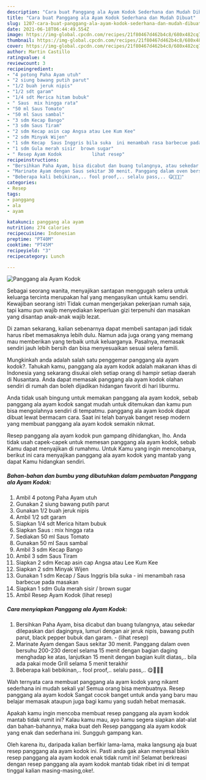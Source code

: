 ```yaml
---
description: "Cara buat Panggang ala Ayam Kodok Sederhana dan Mudah Dibuat"
title: "Cara buat Panggang ala Ayam Kodok Sederhana dan Mudah Dibuat"
slug: 1207-cara-buat-panggang-ala-ayam-kodok-sederhana-dan-mudah-dibuat
date: 2021-06-18T06:44:49.554Z
image: https://img-global.cpcdn.com/recipes/21f80467d462b4c8/680x482cq70/panggang-ala-ayam-kodok-foto-resep-utama.jpg
thumbnail: https://img-global.cpcdn.com/recipes/21f80467d462b4c8/680x482cq70/panggang-ala-ayam-kodok-foto-resep-utama.jpg
cover: https://img-global.cpcdn.com/recipes/21f80467d462b4c8/680x482cq70/panggang-ala-ayam-kodok-foto-resep-utama.jpg
author: Martin Castillo
ratingvalue: 4
reviewcount: 3
recipeingredient:
- "4 potong Paha Ayam utuh"
- "2 siung bawang putih parut"
- "1/2 buah jeruk nipis"
- "1/2 sdt garam"
- "1/4 sdt Merica hitam bubuk"
- " Saus  mix hingga rata"
- "50 ml Saus Tomato"
- "50 ml Saus sambal"
- "3 sdm Kecap Bango"
- "3 sdm Saus Tiram"
- "2 sdm Kecap asin cap Angsa atau Lee Kum Kee"
- "2 sdm Minyak Wijen"
- "1 sdm Kecap  Saus Inggris bila suka  ini menambah rasa barbecue pada masakan"
- "1 sdm Gula merah sisir  brown sugar"
- " Resep Ayam Kodok           lihat resep"
recipeinstructions:
- "Bersihkan Paha Ayam, bisa dicabut dan buang tulangnya, atau sekedar dilepaskan dari dagingnya, lumuri dengan air jeruk nipis, bawang putih parut, black pepper bubuk dan garam.           (lihat resep)"
- "Marinate Ayam dengan Saus sekitar 30 menit. Panggang dalam oven bersuhu 200-230 dercel selama 15 menit dengan bagian daging menghadap ke atas, lanjutkan 15 menit dengan bagian kulit diatas,.. bila ada pakai mode Grill selama 5 menit terakhir"
- "Beberapa kali bebikinan,.. fool proof,.. selalu pass,.. 😋🤩👩‍🍳"
categories:
- Resep
tags:
- panggang
- ala
- ayam

katakunci: panggang ala ayam 
nutrition: 274 calories
recipecuisine: Indonesian
preptime: "PT40M"
cooktime: "PT45M"
recipeyield: "3"
recipecategory: Lunch

---
```



![Panggang ala Ayam Kodok](https://img-global.cpcdn.com/recipes/21f80467d462b4c8/680x482cq70/panggang-ala-ayam-kodok-foto-resep-utama.jpg)

Sebagai seorang wanita, menyajikan santapan menggugah selera untuk keluarga tercinta merupakan hal yang mengasyikan untuk kamu sendiri. Kewajiban seorang istri Tidak cuman mengerjakan pekerjaan rumah saja, tapi kamu pun wajib menyediakan keperluan gizi terpenuhi dan masakan yang disantap anak-anak wajib lezat.

Di zaman  sekarang, kalian sebenarnya dapat membeli santapan jadi tidak harus ribet memasaknya lebih dulu. Namun ada juga orang yang memang mau memberikan yang terbaik untuk keluarganya. Pasalnya, memasak sendiri jauh lebih bersih dan bisa menyesuaikan sesuai selera famili. 



Mungkinkah anda adalah salah satu penggemar panggang ala ayam kodok?. Tahukah kamu, panggang ala ayam kodok adalah makanan khas di Indonesia yang sekarang disukai oleh setiap orang di hampir setiap daerah di Nusantara. Anda dapat memasak panggang ala ayam kodok olahan sendiri di rumah dan boleh dijadikan hidangan favorit di hari liburmu.

Anda tidak usah bingung untuk memakan panggang ala ayam kodok, sebab panggang ala ayam kodok sangat mudah untuk ditemukan dan kamu pun bisa mengolahnya sendiri di tempatmu. panggang ala ayam kodok dapat dibuat lewat bermacam cara. Saat ini telah banyak banget resep modern yang membuat panggang ala ayam kodok semakin nikmat.

Resep panggang ala ayam kodok pun gampang dihidangkan, lho. Anda tidak usah capek-capek untuk memesan panggang ala ayam kodok, sebab Kamu dapat menyajikan di rumahmu. Untuk Kamu yang ingin mencobanya, berikut ini cara menyajikan panggang ala ayam kodok yang mantab yang dapat Kamu hidangkan sendiri.

<!--inarticleads1-->

##### Bahan-bahan dan bumbu yang dibutuhkan dalam pembuatan Panggang ala Ayam Kodok:

1. Ambil 4 potong Paha Ayam utuh
1. Gunakan 2 siung bawang putih parut
1. Gunakan 1/2 buah jeruk nipis
1. Ambil 1/2 sdt garam
1. Siapkan 1/4 sdt Merica hitam bubuk
1. Siapkan  Saus : mix hingga rata
1. Sediakan 50 ml Saus Tomato
1. Gunakan 50 ml Saus sambal
1. Ambil 3 sdm Kecap Bango
1. Ambil 3 sdm Saus Tiram
1. Siapkan 2 sdm Kecap asin cap Angsa atau Lee Kum Kee
1. Siapkan 2 sdm Minyak Wijen
1. Gunakan 1 sdm Kecap / Saus Inggris bila suka - ini menambah rasa barbecue pada masakan
1. Siapkan 1 sdm Gula merah sisir / brown sugar
1. Ambil  Resep Ayam Kodok           (lihat resep)




<!--inarticleads2-->

##### Cara menyiapkan Panggang ala Ayam Kodok:

1. Bersihkan Paha Ayam, bisa dicabut dan buang tulangnya, atau sekedar dilepaskan dari dagingnya, lumuri dengan air jeruk nipis, bawang putih parut, black pepper bubuk dan garam. -           (lihat resep)
1. Marinate Ayam dengan Saus sekitar 30 menit. Panggang dalam oven bersuhu 200-230 dercel selama 15 menit dengan bagian daging menghadap ke atas, lanjutkan 15 menit dengan bagian kulit diatas,.. bila ada pakai mode Grill selama 5 menit terakhir
1. Beberapa kali bebikinan,.. fool proof,.. selalu pass,.. 😋🤩👩‍🍳




Wah ternyata cara membuat panggang ala ayam kodok yang nikamt sederhana ini mudah sekali ya! Semua orang bisa membuatnya. Resep panggang ala ayam kodok Sangat cocok banget untuk anda yang baru mau belajar memasak ataupun juga bagi kamu yang sudah hebat memasak.

Apakah kamu ingin mencoba membuat resep panggang ala ayam kodok mantab tidak rumit ini? Kalau kamu mau, ayo kamu segera siapkan alat-alat dan bahan-bahannya, maka buat deh Resep panggang ala ayam kodok yang enak dan sederhana ini. Sungguh gampang kan. 

Oleh karena itu, daripada kalian berfikir lama-lama, maka langsung aja buat resep panggang ala ayam kodok ini. Pasti anda gak akan menyesal bikin resep panggang ala ayam kodok enak tidak rumit ini! Selamat berkreasi dengan resep panggang ala ayam kodok mantab tidak ribet ini di tempat tinggal kalian masing-masing,oke!.

